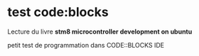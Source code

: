 # test code:blocks

Lecture du livre **stm8 microcontroller development on ubuntu**

petit test de programmation dans CODE::BLOCKS IDE

